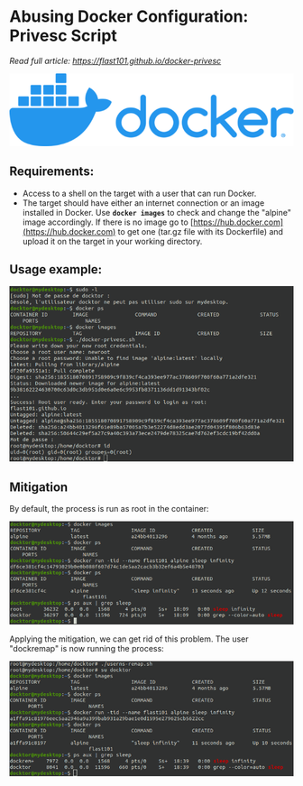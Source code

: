 # Abusing Docker Configuration: Privesc Script
_Read full article: https://flast101.github.io/docker-privesc_

![docs/docker.png](docs/docker.png "docs/docker.png")


## Requirements:

- Access to a shell on the target with a user that can run Docker.
- The target should have either an internet connection or an image installed in Docker. Use **`docker images`** to check and change the "alpine" image accordingly. If there is no image go to [https://hub.docker.com](https://hub.docker.com) to get one (tar.gz file with its Dockerfile) and upload it on the target in your working directory.


## Usage example:

![privesc.png](docs/privesc.png "docs/privesc.png")



## Mitigation 

By default, the process is run as root in the container:

![nomitig.png](docs/nomitig.png "docs/nomitig.png")

Applying the mitigation, we can get rid of this problem. The user "dockremap" is now running the process:


![mitig.png](docs/mitig.png "docs/mitig.png")

